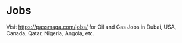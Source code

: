 # Jobs
Visit https://passmaga.com/jobs/ for Oil and Gas Jobs in Dubai, USA, Canada, Qatar, Nigeria, Angola, etc.
